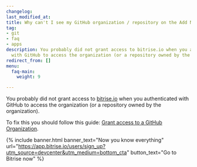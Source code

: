 ```yaml
---
changelog:
last_modified_at:
title: Why can't I see my GitHub organization / repository on the Add New App page?
tag:
- git
- faq
- apps
description: You probably did not grant access to bitrise.io when you authenticated
  with GitHub to access the organization (or a repository owned by the organization).
redirect_from: []
menu:
  faq-main:
    weight: 9

---
```

You probably did not grant access to [bitrise.io](https://www.bitrise.io) when you authenticated with GitHub to access the organization (or a repository owned by the organization).

To fix this you should follow this guide: [Grant access to a GitHub Organization](/faq/grant-access-to-github-organization).

{% include banner.html banner_text="Now you know everything" url="https://app.bitrise.io/users/sign_up?utm_source=devcenter&utm_medium=bottom_cta" button_text="Go to Bitrise now" %}